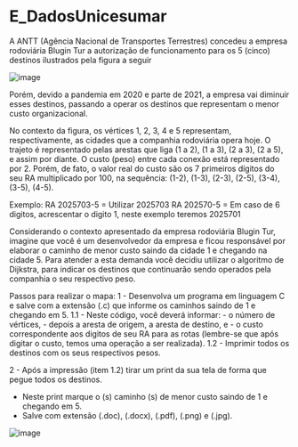 # E_DadosUnicesumar

A ANTT (Agência Nacional de Transportes Terrestres) concedeu a empresa rodoviária Blugin Tur a autorização de funcionamento para os 5 (cinco) destinos ilustrados pela figura a seguir

![image](https://user-images.githubusercontent.com/80990220/201474245-7696cb81-5af2-4c18-9426-a6fecbdc7f4d.png)

Porém, devido a pandemia em 2020 e parte de 2021, a empresa vai diminuir esses destinos, passando a operar os destinos que representam o menor custo organizacional.

No contexto da figura, os vértices 1, 2, 3, 4 e 5 representam, respectivamente, as cidades que a companhia rodoviária opera hoje. O trajeto é representado pelas arestas que liga (1 a 2), (1 a 3), (2 a 3), (2 a 5), e assim por diante.
O custo (peso) entre cada conexão está representado por 2. Porém, de fato, o valor real do custo são os 7 primeiros dígitos do seu RA multiplicado por 100, na sequência: (1-2), (1-3), (2-3), (2-5), (3-4), (3-5), (4-5).

Exemplo:
RA 2025703-5 = Utilizar 2025703
RA 202570-5 = Em caso de 6 digitos, acrescentar o digito 1, neste exemplo teremos 2025701

Considerando o contexto apresentado da empresa rodoviária Blugin Tur, imagine que você é um desenvolvedor da empresa e ficou responsável por elaborar  o caminho de menor custo saindo da cidade 1 e chegando na cidade 5. Para atender a esta demanda você decidiu utilizar o algoritmo de Dijkstra, para indicar os destinos que continuarão sendo operados pela companhia o seu respectivo peso. 

Passos para realizar o mapa:
1 - Desenvolva um programa em linguagem C e salve com a extensão (.c) que informe os caminhos saindo de 1 e chegando em 5.
1.1 - Neste código, você deverá informar:
      - o número de vértices,
      - depois a aresta de origem, a aresta de destino, e
      - o custo correspondente aos digitos de seu RA para as rotas (lembre-se que após digitar o custo, temos uma operação a ser realizada).
1.2 - Imprimir todos os destinos com os seus respectivos pesos.

2 - Após a impressão (item 1.2) tirar um print da sua tela de forma que pegue todos os destinos.
   - Neste print marque o (s) caminho (s) de menor custo saindo de 1 e chegando em 5.
   - Salve com extensão (.doc), (.docx), (.pdf), (.png) e (.jpg).
   
   ![image](https://user-images.githubusercontent.com/80990220/201474296-cdeca20d-9548-4d28-827c-497b9c89b7a7.png)
